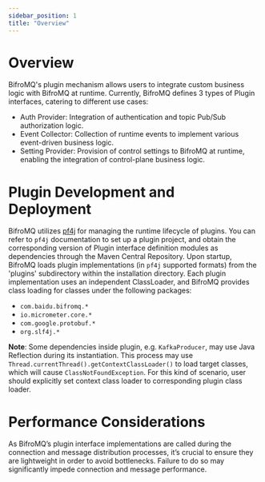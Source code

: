```yaml
---
sidebar_position: 1
title: "Overview"
---
```


# Overview

BifroMQ's plugin mechanism allows users to integrate custom business logic with BifroMQ at runtime. Currently, BifroMQ defines 3 types of Plugin interfaces, catering to different use cases:

* Auth Provider: Integration of authentication and topic Pub/Sub authorization logic.
* Event Collector: Collection of runtime events to implement various event-driven business logic.
* Setting Provider: Provision of control settings to BifroMQ at runtime, enabling the integration of control-plane business logic.

# Plugin Development and Deployment

BifroMQ utilizes [pf4j](https://pf4j.org) for managing the runtime lifecycle of plugins. You can refer to `pf4j` documentation to set up a plugin project, and obtain the corresponding version of Plugin interface definition modules as dependencies through the Maven Central Repository. Upon startup, BifroMQ loads plugin implementations (in `pf4j` supported formats) from the 'plugins' subdirectory within the installation directory. Each plugin implementation uses an independent ClassLoader, and BifroMQ provides class loading for classes under the following packages:

* `com.baidu.bifromq.*`
* `io.micrometer.core.*`
* `com.google.protobuf.*`
* `org.slf4j.*`

**Note**: Some dependencies inside plugin, e.g. `KafkaProducer`, may use Java Reflection during its instantiation. This process may use `Thread.currentThread().getContextClassLoader()` to load target classes, which will cause `ClassNotFoundException`. 
For this kind of scenario, user should explicitly set context class loader to corresponding plugin class loader. 

# Performance Considerations

As BifroMQ’s plugin interface implementations are called during the connection and message distribution processes, it’s crucial to ensure they are lightweight in order to avoid bottlenecks. Failure to do so may significantly impede connection and message performance.